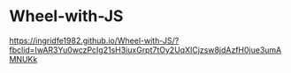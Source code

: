 # Wheel-with-JS

https://ingridfe1982.github.io/Wheel-with-JS/?fbclid=IwAR3Yu0wczPcIg21sH3iuxGrpt7tOy2UqXICjzsw8jdAzfH0jue3umAMNUKk
